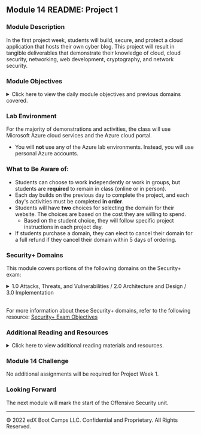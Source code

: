 ## Module 14 README: Project 1

### Module Description

In the first project week, students will build, secure, and protect a cloud application that hosts their own cyber blog. This project will result in tangible deliverables that demonstrate their knowledge of cloud, cloud security, networking, web development, cryptography, and network security.


### Module Objectives

<details>
    <summary>Click here to view the daily module objectives and previous domains covered.</summary>

  <br>

- **Day 1:** Students will **build, host, and design** their own web application.
  - This day will incorporate topics from the Networking, Cloud, and Web Development modules.
- **Day 2:** Students will **secure** their web application with SSL certificates.
  - This day will incorporate topics from the Cryptography and Terminal modules.
- **Day 3:** Students will **protect** their web application with Azure's security features.
  - This day will incorporate topics from the Network Security module.


</details>



### Lab Environment

For the majority of demonstrations and activities, the class will use Microsoft Azure cloud services and the Azure cloud portal.

- You will **not** use any of the Azure lab environments. Instead, you will use personal Azure accounts.

### What to Be Aware of:

   - Students can choose to work independently or work in groups, but students are **required** to remain in class (online or in person).
   - Each day builds on the previous day to complete the project, and each day's activities must be completed **in order**.
   - Students will have **two** choices for selecting the domain for their website. The choices are based on the cost they are willing to spend.
     - Based on the student choice, they will follow specific project instructions in each project day.
   - If students purchase a domain, they can elect to cancel their domain for a full refund if they cancel their domain within 5 days of ordering.

### Security+ Domains

This module covers portions of the following domains on the Security+ exam:

<details>
    <summary>1.0 Attacks, Threats, and Vulnerabilities / 2.0 Architecture and Design / 3.0 Implementation </summary> 
 <br>

- Indicators of compromise
- Types of attacks
- Network components
- Secure network architecture concepts
- Common security issues
- Secure protocols
- Incident response procedures


</details> 

<br>

For more information about these Security+ domains, refer to the following resource: [Security+ Exam Objectives](
https://comptiacdn.azureedge.net/webcontent/docs/default-source/exam-objectives/comptia-security-sy0-601-exam-objectives-(2-0).pdf?sfvrsn=8c5889ff_2)




### Additional Reading and Resources

<details> 
<summary> Click here to view additional reading materials and resources. </summary>
</br>

#### Day 1


- [Microsoft Docs: How to open a support ticket](https://docs.microsoft.com/en-us/azure/azure-portal/supportability/how-to-create-azure-support-request)
- [Azure App Service Documentation](https://docs.microsoft.com/en-us/azure/app-service/)
- [How to come up with a Good Domain Name](https://domains.google/learn/how-to-come-up-with-a-good-domain-name/)
- [Split-Half Search](https://www.peachpit.com/articles/article.aspx?p=420908&seqNum=3)
- [Top CyberSecurity Blog Websites](https://onlinedegrees.sandiego.edu/top-cyber-security-blogs-websites/)

#### Day 2:

- [Azure Key Vaults](https://azure.microsoft.com/en-us/services/key-vault/#product-overview)
- [What is a self signed certificate?](https://sectigostore.com/page/what-is-a-self-signed-certificate/)
- [Binding Certificates in Azure](https://docs.microsoft.com/en-us/azure/app-service/configure-ssl-bindings#bind-your-ssl-certificate)
- [Azure App Service Managed Certificates](https://azure.microsoft.com/en-us/updates/secure-your-custom-domains-at-no-cost-with-app-service-managed-certificates-preview/)
- [Azure App Service Documentation](https://docs.microsoft.com/en-us/azure/app-service/)
- If Microsoft Support is needed, visit [How to open a support ticket](https://docs.microsoft.com/en-us/azure/azure-portal/supportability/how-to-create-azure-support-request)


#### Day 3

- [Azure Front Door Documentation](https://azure.microsoft.com/en-us/services/frontdoor/#overview)
- [Azure Web Application Firewall on Front Door](https://docs.microsoft.com/en-us/azure/web-application-firewall/afds/afds-overview)
- [Azure Security Center Documentation](https://docs.microsoft.com/en-us/azure/security-center/)


---


</details>



### Module 14 Challenge

No additional assignments will be required for Project Week 1.

### Looking Forward 

The next module will mark the start of the Offensive Security unit.  



---


© 2022 edX Boot Camps LLC. Confidential and Proprietary. All Rights Reserved.
